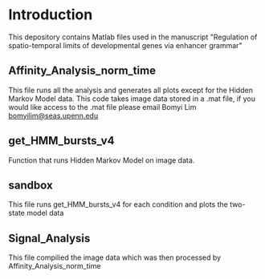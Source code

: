 # Introduction
This depository contains Matlab files used in the manuscript "Regulation of spatio-temporal limits of developmental genes via enhancer grammar"

## Affinity_Analysis_norm_time
This file runs all the analysis and generates all plots except for the Hidden Markov Model data. This code takes image data stored in a .mat file, if you would like access to the .mat file please email Bomyi Lim bomyilim@seas.upenn.edu

## get_HMM_bursts_v4
Function that runs Hidden Markov Model on image data.
## sandbox
This file runs get_HMM_bursts_v4 for each condition and plots the two-state model data
## Signal_Analysis
This file compilied the image data which was then processed by Affinity_Analysis_norm_time

